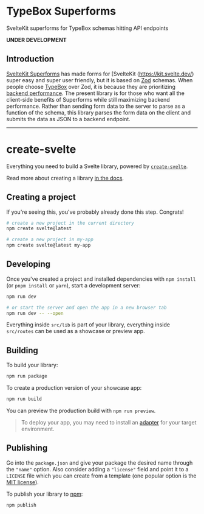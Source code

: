# TypeBox Superforms

SvelteKit superforms for TypeBox schemas hitting API endpoints

**UNDER DEVELOPMENT**

## Introduction

[SvelteKit Superforms](https://superforms.rocks/) has made forms for [SvelteKit
(https://kit.svelte.dev/) super easy and super user friendly, but it is based on [Zod](https://zod.dev/) schemas. When people choose [TypeBox](https://github.com/sinclairzx81/typebox) over Zod, it is because they are prioritizing [backend performance](https://moltar.github.io/typescript-runtime-type-benchmarks/). The present library is for those who want all the client-side benefits of Superforms while still maximizing backend performance. Rather than sending form data to the server to parse as a function of the schema, this library parses the form data on the client and submits the data as JSON to a backend endpoint.

---

# create-svelte

Everything you need to build a Svelte library, powered by [`create-svelte`](https://github.com/sveltejs/kit/tree/master/packages/create-svelte).

Read more about creating a library [in the docs](https://kit.svelte.dev/docs/packaging).

## Creating a project

If you're seeing this, you've probably already done this step. Congrats!

```bash
# create a new project in the current directory
npm create svelte@latest

# create a new project in my-app
npm create svelte@latest my-app
```

## Developing

Once you've created a project and installed dependencies with `npm install` (or `pnpm install` or `yarn`), start a development server:

```bash
npm run dev

# or start the server and open the app in a new browser tab
npm run dev -- --open
```

Everything inside `src/lib` is part of your library, everything inside `src/routes` can be used as a showcase or preview app.

## Building

To build your library:

```bash
npm run package
```

To create a production version of your showcase app:

```bash
npm run build
```

You can preview the production build with `npm run preview`.

> To deploy your app, you may need to install an [adapter](https://kit.svelte.dev/docs/adapters) for your target environment.

## Publishing

Go into the `package.json` and give your package the desired name through the `"name"` option. Also consider adding a `"license"` field and point it to a `LICENSE` file which you can create from a template (one popular option is the [MIT license](https://opensource.org/license/mit/)).

To publish your library to [npm](https://www.npmjs.com):

```bash
npm publish
```
